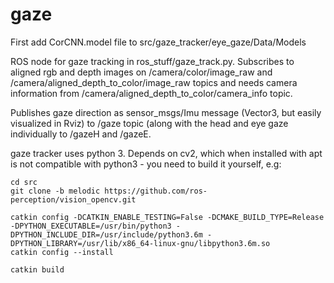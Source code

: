 # gaze

First add CorCNN.model file to src/gaze_tracker/eye_gaze/Data/Models

ROS node for gaze tracking in ros_stuff/gaze_track.py. Subscribes to aligned rgb and depth images on /camera/color/image_raw and /camera/aligned_depth_to_color/image_raw topics and needs camera information from /camera/aligned_depth_to_color/camera_info topic.

Publishes gaze direction as sensor_msgs/Imu message (Vector3, but easily visualized in Rviz) to /gaze topic (along with the head and eye gaze individually to /gazeH and /gazeE.

gaze tracker uses python 3. Depends on cv2, which when installed with apt is not compatible with python3 - you need to build it yourself, e.g:
```
cd src
git clone -b melodic https://github.com/ros-perception/vision_opencv.git
```
```
catkin config -DCATKIN_ENABLE_TESTING=False -DCMAKE_BUILD_TYPE=Release -DPYTHON_EXECUTABLE=/usr/bin/python3 -DPYTHON_INCLUDE_DIR=/usr/include/python3.6m -DPYTHON_LIBRARY=/usr/lib/x86_64-linux-gnu/libpython3.6m.so
catkin config --install
```
```
catkin build
```
